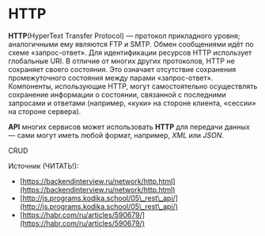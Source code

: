 # HTTP

**HTTP**(HyperText Transfer Protocol) — протокол прикладного уровня; аналогичными ему являются FTP и SMTP. Обмен сообщениями идёт по схеме «запрос-ответ». Для идентификации ресурсов HTTP использует глобальные URI. В отличие от многих других протоколов, HTTP не сохраняет своего состояния. Это означает отсутствие сохранения промежуточного состояния между парами «запрос-ответ». Компоненты, использующие HTTP, могут самостоятельно осуществлять сохранение информации о состоянии, связанной с последними запросами и ответами (например, «куки» на стороне клиента, «сессии» на стороне сервера).

**API** многих сервисов может использовать **HTTP** для передачи данных — сами могут иметь любой формат, например, _XML_ или _JSON_.



CRUD&#x20;







Источник (ЧИТАТЬ!):

* [https://backendinterview.ru/network/http.html](https://backendinterview.ru/network/http.html)
* [http://js.programs.kodika.school/05\_rest\_api/](http://js.programs.kodika.school/05\_rest\_api/)
* [https://habr.com/ru/articles/590679/](https://habr.com/ru/articles/590679/)
